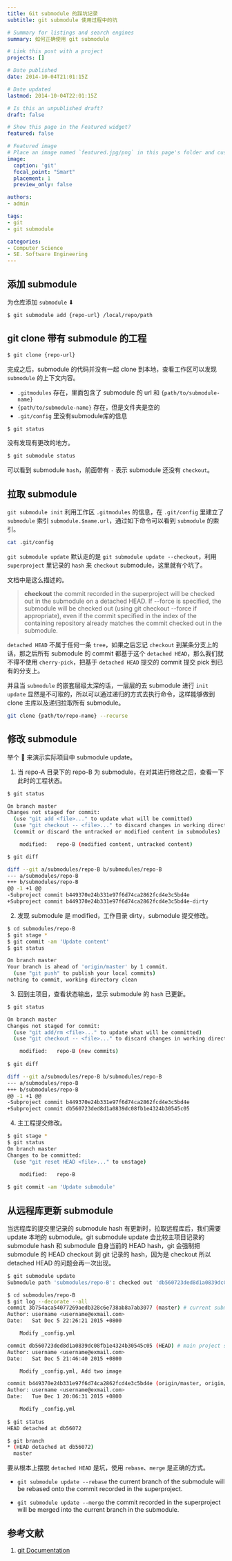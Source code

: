 ```yaml
---
title: Git submodule 的踩坑记录
subtitle: git submodule 使用过程中的坑

# Summary for listings and search engines
summary: 如何正确使用 git submodule

# Link this post with a project
projects: []

# Date published
date: 2014-10-04T21:01:15Z

# Date updated
lastmod: 2014-10-04T22:01:15Z

# Is this an unpublished draft?
draft: false

# Show this page in the Featured widget?
featured: false

# Featured image
# Place an image named `featured.jpg/png` in this page's folder and customize its options here.
image:
  caption: 'git'
  focal_point: "Smart"
  placement: 1
  preview_only: false

authors:
- admin

tags:
- git
- git submodule

categories:
- Computer Science 
- SE. Software Engineering
---
```


## 添加 submodule

为仓库添加 `submodule` ⬇

```bash
$ git submodule add {repo-url} /local/repo/path
```

## git clone 带有 submodule 的工程

```bash
$ git clone {repo-url}
```

完成之后，submodule 的代码并没有一起 clone 到本地，查看工作区可以发现 `submodule` 的上下文内容。
 
- `.gitmodules` 存在，里面包含了 submodule 的 url 和 `{path/to/submodule-name}`
- `{path/to/submodule-name}` 存在，但是文件夹是空的
- `.git/config` 里没有submodule库的信息

```bash
$ git status
```

没有发现有更改的地方。

```bash
$ git submodule status
```

可以看到 submodule `hash`，前面带有 `-` 表示 submodule 还没有 `checkout`。

## 拉取 submodule

`git submodule init` 利用工作区 `.gitmodules` 的信息，在 `.git/config` 里建立了 `submodule` 索引 `submodule.$name.url`，通过如下命令可以看到 `submodule` 的索引。

```bash
cat .git/config
```

`git submodule update` 默认走的是 `git submodule update --checkout`，利用 `superproject` 里记录的 `hash` 来 `checkout` submodule，这里就有个坑了。

文档中是这么描述的。

> **checkout**
>     the commit recorded in the superproject will be checked out in the submodule on a detached HEAD.
>     If --force is specified, the submodule will be checked out (using git checkout --force if appropriate), even if the commit specified in the index of the containing repository already matches the commit checked out in the submodule.

`detached HEAD` 不属于任何一条 `tree`，如果之后忘记 `checkout` 到某条分支上的话，那之后所有 submodule 的 commit 都基于这个 `detached HEAD`，那么我们就不得不使用 `cherry-pick`，把基于 `detached HEAD` 提交的 commit 提交 pick 到已有的分支上。

并且当 `submodule` 的嵌套层级太深的话，一层层的去 submodule 进行 `init` `update` 显然是不可取的，所以可以通过递归的方式去执行命令，这样能够做到 clone 主库以及递归拉取所有 submodule。

```bash
git clone {path/to/repo-name} --recurse
```


## 修改 submodule

举个 🌰 来演示实际项目中 submodule update。

1. 当 repo-A 目录下的 repo-B 为 submodule，在对其进行修改之后，查看一下此时的工程状态。

```bash
$ git status

On branch master	
Changes not staged for commit:
  (use "git add <file>..." to update what will be committed)
  (use "git checkout -- <file>..." to discard changes in working directory)
  (commit or discard the untracked or modified content in submodules)

	modified:   repo-B (modified content, untracked content)

$ git diff

diff --git a/submodules/repo-B b/submodules/repo-B
--- a/submodules/repo-B
+++ b/submodules/repo-B
@@ -1 +1 @@
-Subproject commit b449370e24b331e97f6d74ca2862fcd4e3c5bd4e
+Subproject commit b449370e24b331e97f6d74ca2862fcd4e3c5bd4e-dirty
```

2. 发现 submodule 是 modified，工作目录 dirty，submodule 提交修改。

```bash
$ cd submodules/repo-B
$ git stage *
$ git commit -am 'Update content'
$ git status

On branch master
Your branch is ahead of 'origin/master' by 1 commit.
  (use "git push" to publish your local commits)
nothing to commit, working directory clean
```

3. 回到主项目，查看状态输出，显示 submodule 的 `hash` 已更新。

```bash
$ git status

On branch master
Changes not staged for commit:
  (use "git add/rm <file>..." to update what will be committed)
  (use "git checkout -- <file>..." to discard changes in working directory)

	modified:   repo-B (new commits)
	
$ git diff

diff --git a/submodules/repo-B b/submodules/repo-B
--- a/submodules/repo-B
+++ b/submodules/repo-B
@@ -1 +1 @@
-Subproject commit b449370e24b331e97f6d74ca2862fcd4e3c5bd4e
+Subproject commit db560723ded8d1a0839dc08fb1e4324b30545c05
```

4. 主工程提交修改。

```bash
$ git stage *
$ git status
On branch master
Changes to be committed:
  (use "git reset HEAD <file>..." to unstage)

	modified:   repo-B
	
$ git commit -am 'Update submodule' 
```

## 从远程库更新 submodule

当远程库的提交里记录的 submodule hash 有更新时，拉取远程库后，我们需要 update 本地的 submodule。git submodule update 会比较主项目记录的 submodule hash 和 submodule 自身当前的 HEAD hash，git 会强制把 submodule 的 HEAD checkout 到 git 记录的 hash，因为是 checkout 所以 detached HEAD 的问题会再一次出现。

```bash
$ git submodule update
Submodule path 'submodules/repo-B': checked out 'db560723ded8d1a0839dc08fb1e4324b30545c05'

$ cd submodules/repo-B
$ git log --decorate --all
commit 3b754aca54077269aedb328c6e738ab8a7ab3077 (master) # current submodule HEAD hash
Author: username <username@exmail.com>
Date:   Sat Dec 5 22:26:21 2015 +0800

    Modify _config.yml

commit db560723ded8d1a0839dc08fb1e4324b30545c05 (HEAD) # main project submodule hash
Author: username <username@exmail.com>
Date:   Sat Dec 5 21:46:40 2015 +0800

    Modify _config.yml, Add two image

commit b449370e24b331e97f6d74ca2862fcd4e3c5bd4e (origin/master, origin/HEAD)
Author: username <username@exmail.com>
Date:   Tue Dec 1 20:06:31 2015 +0800

    Modify _config.yml
    
$ git status
HEAD detached at db56072

$ git branch
* (HEAD detached at db56072)
  master
```

要从根本上摆脱 `detached HEAD` 是坑，使用 `rebase`、`merge` 是正确的方式。

- `git submodule update --rebase`
    the current branch of the submodule will be rebased onto the commit recorded in the superproject.

- `git submodule update --merge`
    the commit recorded in the superproject will be merged into the current branch in the submodule.

## 参考文献

1. [git Documentation](https://git-scm.com/doc)